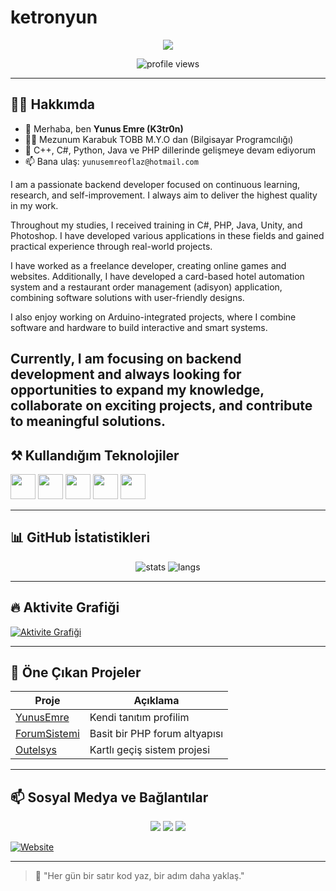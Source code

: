 # ketronyun
<p align='center'><img src="https://capsule-render.vercel.app/api?type=venom&height=300&color=gradient&text=K3tr0n%20%7C%20Yunus%20Emre&fontAlignY=40&desc=Backend%20Developer%20%7C%20C%2B%2B%2C%20Java%2C%20Python%2C%20PHP%2C%20C%23&descAlignY=70&animation=twinkling"/></p><p align='center'></p>

<p align='center'>
  <img src="https://komarev.com/ghpvc/?username=ketronyun&color=blue" alt="profile views"/>
</p>

---

## 🙋‍♂️ Hakkımda

- 👋 Merhaba, ben **Yunus Emre (K3tr0n)**
- 👨‍💻 Mezunum Karabuk TOBB M.Y.O dan (Bilgisayar Programcılığı)
- 🌱 C++, C#, Python, Java ve PHP dillerinde gelişmeye devam ediyorum
- 📫 Bana ulaş: `yunusemreoflaz@hotmail.com` 

I am a passionate backend developer focused on continuous learning, research, and self-improvement. I always aim to deliver the highest quality in my work.

Throughout my studies, I received training in C#, PHP, Java, Unity, and Photoshop. I have developed various applications in these fields and gained practical experience through real-world projects.

I have worked as a freelance developer, creating online games and websites. Additionally, I have developed a card-based hotel automation system and a restaurant order management (adisyon) application, combining software solutions with user-friendly designs.

I also enjoy working on Arduino-integrated projects, where I combine software and hardware to build interactive and smart systems.

Currently, I am focusing on backend development and always looking for opportunities to expand my knowledge, collaborate on exciting projects, and contribute to meaningful solutions.
---

## ⚒️ Kullandığım Teknolojiler

<p align="left">
  <img src="https://cdn.jsdelivr.net/gh/devicons/devicon/icons/cplusplus/cplusplus-original.svg" width="40"/>
  <img src="https://cdn.jsdelivr.net/gh/devicons/devicon/icons/csharp/csharp-original.svg" width="40"/>
  <img src="https://cdn.jsdelivr.net/gh/devicons/devicon/icons/python/python-original.svg" width="40"/>
  <img src="https://cdn.jsdelivr.net/gh/devicons/devicon/icons/java/java-original.svg" width="40"/>
  <img src="https://cdn.jsdelivr.net/gh/devicons/devicon/icons/php/php-original.svg" width="40"/>
</p>

---

## 📊 GitHub İstatistikleri

<p align="center">
  <img src="https://github-readme-stats.vercel.app/api?username=ketronyun&show_icons=true&theme=radical" alt="stats" />
  <img src="https://github-readme-stats.vercel.app/api/top-langs/?username=ketronyun&layout=compact&theme=radical" alt="langs" />
</p>

---

## 🔥 Aktivite Grafiği

[![Aktivite Grafiği](https://github-readme-activity-graph.vercel.app/graph?username=ketronyun&theme=github-compact)](https://github.com/K3tr0n)

---

## 📌 Öne Çıkan Projeler

| Proje | Açıklama |
|-------|----------|
| [YunusEmre](https://github.com/K3tr0n/YunusEmre) | Kendi tanıtım profilim |
| [ForumSistemi](https://github.com/K3tr0n/ForumSistemi) | Basit bir PHP forum altyapısı |
| [Outelsys](https://github.com/K3tr0n/Outelsys) | Kartlı geçiş sistem projesi |

---

## 📫 Sosyal Medya ve Bağlantılar

<p align="center">
  <a href="https://discord.gg/yourserver"><img src="https://img.shields.io/badge/DISCORD-%237289DA.svg?style=for-the-badge&logo=discord&logoColor=white"/></a>
  <a href="https://www.instagram.com/yns_emreoflz/"><img src="https://img.shields.io/badge/INSTAGRAM-%23E4405F.svg?style=for-the-badge&logo=instagram&logoColor=white"/></a>
  <a href="https://www.linkedin.com/in/yunus-emre-oflaz-95222a291/?trk=opento_sprofile_topcard"><img src="https://img.shields.io/badge/LINKEDIN-%230077B5.svg?style=for-the-badge&logo=linkedin&logoColor=white"/></a>
</p>

[![Website](https://img.shields.io/badge/-Website-FF5722?style=for-the-badge&logo=google-chrome&logoColor=white)](https://yourwebsite.com/)

---

> 💬 "Her gün bir satır kod yaz, bir adım daha yaklaş."
